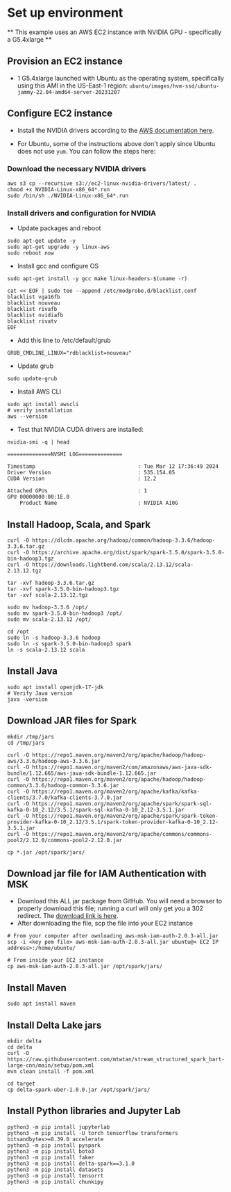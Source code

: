 # Set up environment
** This example uses an AWS EC2 instance with NVIDIA GPU - specifically a G5.4xlarge **

## Provision an EC2 instance
- 1 G5.4xlarge launched with Ubuntu as the operating system, specifically using this AMI in the US-East-1 region: `ubuntu/images/hvm-ssd/ubuntu-jammy-22.04-amd64-server-20231207`

## Configure EC2 instance
- Install the NVIDIA drivers according to the [AWS documentation here](https://docs.aws.amazon.com/AWSEC2/latest/UserGuide/install-nvidia-driver.html#nvidia-GRID-driver).

- For Ubuntu, some of the instructions above don't apply since Ubuntu does not use `yum`. You can follow the steps here:

### Download the necessary NVIDIA drivers
```
aws s3 cp --recursive s3://ec2-linux-nvidia-drivers/latest/ .
chmod +x NVIDIA-Linux-x86_64*.run
sudo /bin/sh ./NVIDIA-Linux-x86_64*.run
```
### Install drivers and configuration for NVIDIA
- Update packages and reboot
```
sudo apt-get update -y
sudo apt-get upgrade -y linux-aws
sudo reboot now
```
- Install gcc and configure OS
```
sudo apt-get install -y gcc make linux-headers-$(uname -r)

cat << EOF | sudo tee --append /etc/modprobe.d/blacklist.conf
blacklist vga16fb
blacklist nouveau
blacklist rivafb
blacklist nvidiafb
blacklist rivatv
EOF
```
- Add this line to /etc/default/grub
```
GRUB_CMDLINE_LINUX="rdblacklist=nouveau"
```
- Update grub
```
sudo update-grub
```
- Install AWS CLI
```
sudo apt install awscli
# verify installation
aws --version
```
- Test that NVIDIA CUDA drivers are installed:
```
nvidia-smi -q | head

==============NVSMI LOG==============

Timestamp                                 : Tue Mar 12 17:36:49 2024
Driver Version                            : 535.154.05
CUDA Version                              : 12.2

Attached GPUs                             : 1
GPU 00000000:00:1E.0
    Product Name                          : NVIDIA A10G
```

## Install Hadoop, Scala, and Spark

```
curl -O https://dlcdn.apache.org/hadoop/common/hadoop-3.3.6/hadoop-3.3.6.tar.gz
curl -O https://archive.apache.org/dist/spark/spark-3.5.0/spark-3.5.0-bin-hadoop3.tgz
curl -O https://downloads.lightbend.com/scala/2.13.12/scala-2.13.12.tgz

tar -xvf hadoop-3.3.6.tar.gz
tar -xvf spark-3.5.0-bin-hadoop3.tgz
tar -xvf scala-2.13.12.tgz

sudo mv hadoop-3.3.6 /opt/
sudo mv spark-3.5.0-bin-hadoop3 /opt/
sudo mv scala-2.13.12 /opt/

cd /opt
sudo ln -s hadoop-3.3.6 hadoop
sudo ln -s spark-3.5.0-bin-hadoop3 spark
ln -s scala-2.13.12 scala

```
## Install Java
```
sudo apt install openjdk-17-jdk
# Verify Java version
java -version
```

## Download JAR files for Spark
```
mkdir /tmp/jars
cd /tmp/jars

curl -O https://repo1.maven.org/maven2/org/apache/hadoop/hadoop-aws/3.3.6/hadoop-aws-3.3.6.jar
curl -O https://repo1.maven.org/maven2/com/amazonaws/aws-java-sdk-bundle/1.12.665/aws-java-sdk-bundle-1.12.665.jar
curl -O https://repo1.maven.org/maven2/org/apache/hadoop/hadoop-common/3.3.6/hadoop-common-3.3.6.jar
curl -O https://repo1.maven.org/maven2/org/apache/kafka/kafka-clients/3.7.0/kafka-clients-3.7.0.jar
curl -O https://repo1.maven.org/maven2/org/apache/spark/spark-sql-kafka-0-10_2.12/3.5.1/spark-sql-kafka-0-10_2.12-3.5.1.jar
curl -O https://repo1.maven.org/maven2/org/apache/spark/spark-token-provider-kafka-0-10_2.12/3.5.1/spark-token-provider-kafka-0-10_2.12-3.5.1.jar
curl -O https://repo1.maven.org/maven2/org/apache/commons/commons-pool2/2.12.0/commons-pool2-2.12.0.jar

cp *.jar /opt/spark/jars/
```
## Download jar file for IAM Authentication with MSK
- Download this ALL jar package from GitHub. You will need a browser to properly download this file; running a curl will only get you a 302 redirect. The [download link is here](https://github.com/aws/aws-msk-iam-auth/releases/download/v2.0.3/aws-msk-iam-auth-2.0.3-all.jar).
- After downloading the file, scp the file into your EC2 instance
```
# From your computer after ownloading aws-msk-iam-auth-2.0.3-all.jar
scp -i <key pem file> aws-msk-iam-auth-2.0.3-all.jar ubuntu@< EC2 IP address>:/home/ubuntu/

# From inside your EC2 instance
cp aws-msk-iam-auth-2.0.3-all.jar /opt/spark/jars/
```

## Install Maven
```
sudo apt install maven
```

## Install Delta Lake jars
```
mkdir delta
cd delta
curl -O https://raw.githubusercontent.com/mtwtan/stream_structured_spark_bart-large-cnn/main/setup/pom.xml
mvn clean install -f pom.xml

cd target
cp delta-spark-uber-1.0.0.jar /opt/spark/jars/
```

## Install Python libraries and Jupyter Lab
```
python3 -m pip install jupyterlab
python3 -m pip install -U torch tensorflow transformers bitsandbytes>=0.39.0 accelerate
python3 -m pip install pyspark
python3 -m pip install boto3
python3 -m pip install faker
python3 -m pip install delta-spark==3.1.0
python3 -m pip install datasets
python3 -m pip install tensorrt
python3 -m pip install chunkipy
```
